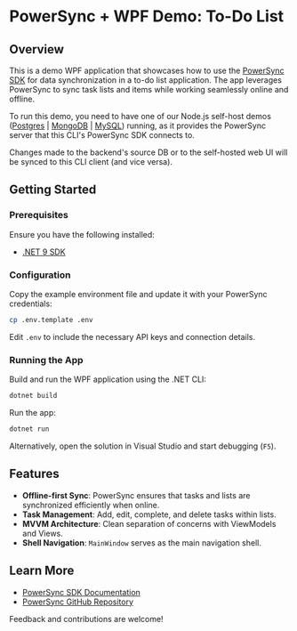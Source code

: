 # PowerSync + WPF Demo: To-Do List

## Overview

This is a demo WPF application that showcases how to use the [PowerSync SDK](https://www.powersync.com) for data synchronization in a to-do list application. The app leverages PowerSync to sync task lists and items while working seamlessly online and offline.

To run this demo, you need to have one of our Node.js self-host demos ([Postgres](https://github.com/powersync-ja/self-host-demo/tree/main/demos/nodejs) | [MongoDB](https://github.com/powersync-ja/self-host-demo/tree/main/demos/nodejs-mongodb) | [MySQL](https://github.com/powersync-ja/self-host-demo/tree/main/demos/nodejs-mysql)) running, as it provides the PowerSync server that this CLI's PowerSync SDK connects to.

Changes made to the backend's source DB or to the self-hosted web UI will be synced to this CLI client (and vice versa).

## Getting Started

### Prerequisites

Ensure you have the following installed:
- [.NET 9 SDK](https://dotnet.microsoft.com/en-us/download/dotnet/9.0)

### Configuration

Copy the example environment file and update it with your PowerSync credentials:

```sh
cp .env.template .env
```

Edit `.env` to include the necessary API keys and connection details.

### Running the App

Build and run the WPF application using the .NET CLI:

```sh
dotnet build
```

Run the app:

```sh
dotnet run
```

Alternatively, open the solution in Visual Studio and start debugging (`F5`).

## Features

- **Offline-first Sync**: PowerSync ensures that tasks and lists are synchronized efficiently when online.
- **Task Management**: Add, edit, complete, and delete tasks within lists.
- **MVVM Architecture**: Clean separation of concerns with ViewModels and Views.
- **Shell Navigation**: `MainWindow` serves as the main navigation shell.

## Learn More

- [PowerSync SDK Documentation](https://docs.powersync.com/client-sdk-references/dotnet)
- [PowerSync GitHub Repository](https://github.com/powersync-ja/powersync-dotnet)

Feedback and contributions are welcome!

